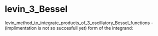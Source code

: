 # levin_3_Bessel
levin_method_to_integrate_products_of_3_oscillatory_Bessel_functions -(implimentation is not so succesfull yet)
form of the integrand: 
